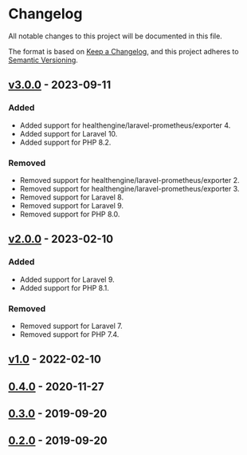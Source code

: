 # Changelog

All notable changes to this project will be documented in this file.

The format is based on [Keep a Changelog](https://keepachangelog.com/en/1.0.0/),
and this project adheres to [Semantic Versioning](https://semver.org/spec/v2.0.0.html).

## [v3.0.0] - 2023-09-11

### Added

- Added support for healthengine/laravel-prometheus/exporter 4.
- Added support for Laravel 10.
- Added support for PHP 8.2.

### Removed

- Removed support for healthengine/laravel-prometheus/exporter 2.
- Removed support for healthengine/laravel-prometheus/exporter 3.
- Removed support for Laravel 8.
- Removed support for Laravel 9.
- Removed support for PHP 8.0.

## [v2.0.0] - 2023-02-10

### Added

- Added support for Laravel 9.
- Added support for PHP 8.1.

### Removed

- Removed support for Laravel 7.
- Removed support for PHP 7.4.

## [v1.0] - 2022-02-10

## [0.4.0] - 2020-11-27

## [0.3.0] - 2019-09-20

## [0.2.0] - 2019-09-20

[v3.0.0]: https://github.com/HealthEngineAU/laravel-prometheus-collectors/compare/v2.0.0...v3.0.0
[v2.0.0]: https://github.com/HealthEngineAU/laravel-prometheus-collectors/compare/v1.0...v2.0.0
[v1.0]: https://github.com/HealthEngineAU/laravel-prometheus-collectors/compare/0.4.0...v1.0
[0.4.0]: https://github.com/HealthEngineAU/laravel-prometheus-collectors/compare/0.3.0...0.4.0
[0.3.0]: https://github.com/HealthEngineAU/laravel-prometheus-collectors/compare/0.2.0...0.3.0
[0.2.0]: https://github.com/HealthEngineAU/laravel-prometheus-collectors/releases/tag/0.2.0
